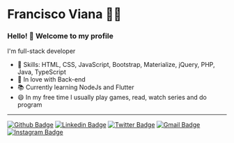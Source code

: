# Francisco Viana :man_technologist:

### Hello! 👋 Welcome to my profile

I'm full-stack developer

 - 📌 Skills: HTML, CSS, JavaScript, Bootstrap, Materialize, jQuery, PHP, Java, TypeScript
 - 💙 In love with Back-end
 - 📚 Currently learning NodeJs and Flutter
 - 😄 In my free time I usually play games, read, watch series and do program
 ----

[![Github Badge](https://img.shields.io/badge/-francisco1030-000?style=flat-square&logo=Github&logoColor=white&link=https://github.com/Francisco1030)](https://github.com/Francisco1030)
[![Linkedin Badge](https://img.shields.io/badge/-franciscoviana-blue?style=flat-square&logo=Linkedin&logoColor=white&link=https://www.linkedin.com/in/francisco-v-a8858010a/)](https://www.linkedin.com/in/francisco-v-a8858010a/)
[![Twitter Badge](https://img.shields.io/badge/-francisco10302-1ca0f1?style=flat-square&labelColor=1ca0f1&logo=twitter&logoColor=white&link=https://twitter.com/lgdbittencourt)](https://twitter.com/francisco10302)
[![Gmail Badge](https://img.shields.io/badge/-gmail-c14438?style=flat-square&logo=Gmail&logoColor=white&link=mailto:fcoviana1@gmail.com)](mailto:fcoviana1@gmail.com)
[![Instagram Badge](https://img.shields.io/badge/-@_fco.viana-C13584?style=flat-square&labelColor=C13584&logo=instagram&logoColor=white&link=https://www.instagram.com/_fco.viana/)](https://www.instagram.com/_fco.viana/)
